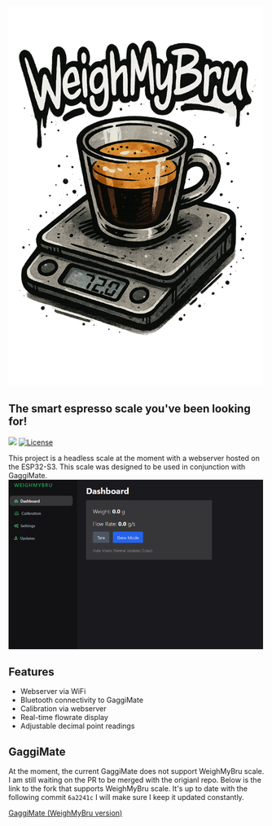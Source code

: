 <img src="docs/assets/logo.png" alt="WeighMyBru Dashboard" width="500" height="745"/>

## The smart espresso scale you've been looking for!

[![](https://dcbadge.limes.pink/api/server/HYp4TSEjSf)](https://discord.gg/HYp4TSEjSf)
[![License](https://img.shields.io/badge/License-CC%20BY--NC--SA%204.0-lightgrey.svg?style=for-the-badge)](LICENSE)

This project is a headless scale at the moment with a webserver hosted on the ESP32-S3.
This scale was designed to be used in conjunction with GaggiMate.
<br>
<img src="docs/assets/dashboard.png" alt="WeighMyBru Dashboard" width="500" />


## Features

- Webserver via WiFi
- Bluetooth connectivity to GaggiMate
- Calibration via webserver
- Real-time flowrate display
- Adjustable decimal point readings
## GaggiMate

At the moment, the current GaggiMate does not support WeighMyBru scale. I am still waiting on the PR to be merged with the origianl repo. Below is the link to the fork that supports WeighMyBru scale. It's up to date with the following commit `6a2241c`
I will make sure I keep it updated constantly.

[GaggiMate (WeighMyBru version)](https://github.com/031devstudios/gaggimate)

